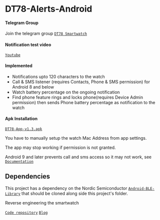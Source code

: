 # DT78-Alerts-Android

#### Telegram Group

Join the telegram group [`DT78 Smartwatch`](t.me/dt78app)

#### Notification test video

[`Youtube`](https://youtu.be/2429i_2OC2A)

#### Implemented

* Notifications upto 120 characters to the watch
* Call & SMS listener (requires Contacts, Phone & SMS permission) for Android 8 and below
* Watch battery percentage on the ongoing notification
* Find phone feature rings and locks phone(requires Device Admin permission) then sends Phone battery percentage as notification to the watch 

#### Apk Installation

[`DT78-App-v1.3.apk`](https://github.com/fbiego/DT78-App-Android/raw/master/app/release/DT78-App-v1.3.apk)

You have to manually setup the watch Mac Address from app settings.

The app may stop working if permission is not granted.

Android 9 and later prevents call and sms access so it may not work, see [`Documentation`](https://android-developers.googleblog.com/2018/10/providing-safe-and-secure-experience.html?m=1)

## Dependencies

This project has a dependency on the Nordic Semiconductor [`Android-BLE-Library`](https://github.com/NordicSemiconductor/Android-BLE-Library/tree/6011e63816b792505b68d78b1c32b572a8f056e3) that should be cloned along side this project's folder.


Reverse engineering the smartwatch

[`Code repository`](https://github.com/fbiego/dt78)   [`Blog`](http://www.biego.tech/dt78)

